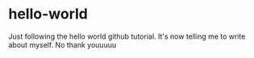# hello-world
Just following the hello world github tutorial. 
It's now telling me to write about myself. No thank youuuuu
